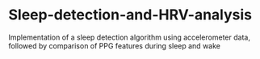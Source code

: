# Sleep-detection-and-HRV-analysis
Implementation of a sleep detection algorithm using accelerometer data, followed by comparison of PPG features during sleep and wake
